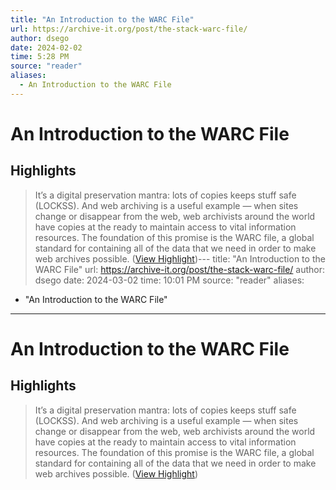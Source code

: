 ```yaml
---
title: "An Introduction to the WARC File"
url: https://archive-it.org/post/the-stack-warc-file/
author: dsego
date: 2024-02-02
time: 5:28 PM
source: "reader"
aliases:
  - An Introduction to the WARC File
---
```

# An Introduction to the WARC File

## Highlights
> It’s a digital preservation mantra: lots of copies keeps stuff safe (LOCKSS). And web archiving is a useful example — when sites change or disappear from the web, web archivists around the world have copies at the ready to maintain access to vital information resources. The foundation of this promise is the WARC file, a global standard for containing all of the data that we need in order to make web archives possible. ([View Highlight](https://read.readwise.io/read/01hnk7wzfw1feh0byxrhmvkxmf))---
title: "An Introduction to the WARC File"
url: https://archive-it.org/post/the-stack-warc-file/
author: dsego
date: 2024-03-02
time: 10:01 PM
source: "reader"
aliases:
  - "An Introduction to the WARC File"
---
# An Introduction to the WARC File

## Highlights
> It’s a digital preservation mantra: lots of copies keeps stuff safe (LOCKSS). And web archiving is a useful example — when sites change or disappear from the web, web archivists around the world have copies at the ready to maintain access to vital information resources. The foundation of this promise is the WARC file, a global standard for containing all of the data that we need in order to make web archives possible. ([View Highlight](https://read.readwise.io/read/01hnk7wzfw1feh0byxrhmvkxmf))

